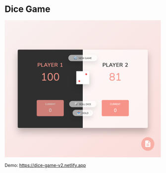 # Dice Game

![Design preview for Dice Game](./preview.png)

Demo: https://dice-game-v2.netlify.app
